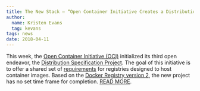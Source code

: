 ```yaml
---
title: The New Stack – “Open Container Initiative Creates a Distribution Specification for Registries”
author:
  name: Kristen Evans
  tag: kevans
tags: news
date: 2018-04-11
---
```


This week, the [Open Container Initiative (OCI)](https://www.opencontainers.org/) initialized its third open endeavor, the [Distribution Specification Project](/posts/announcements/2018-04-09-oci-announces-dist-spec-project). The goal of this initiative is to offer a shared set of [requirements](https://github.com/opencontainers/tob/blob/master/proposals/distribution.md) for registries designed to host container images. Based on the [Docker Registry version 2](https://docs.docker.com/registry/), the new project has no set time frame for completion. [READ MORE](https://thenewstack.io/open-container-initiative-creates-a-distribution-specification-for-registries/).
